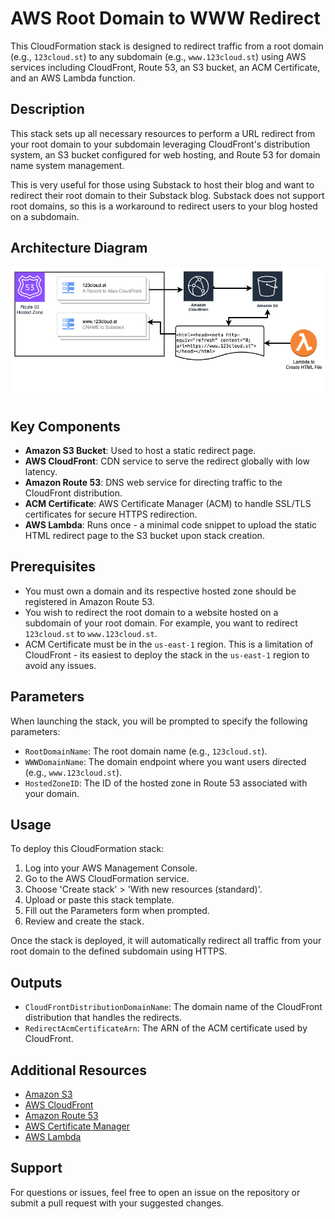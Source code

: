 # AWS Root Domain to WWW Redirect

This CloudFormation stack is designed to redirect traffic from a root domain (e.g., `123cloud.st`) to any subdomain (e.g., `www.123cloud.st`) using AWS services including CloudFront, Route 53, an S3 bucket, an ACM Certificate, and an AWS Lambda function.

## Description

This stack sets up all necessary resources to perform a URL redirect from your root domain to your subdomain leveraging CloudFront's distribution system, an S3 bucket configured for web hosting, and Route 53 for domain name system management.

This is very useful for those using Substack to host their blog and want to redirect their root domain to their Substack blog. Substack does not support root domains, so this is a workaround to redirect users to your blog hosted on a subdomain.

## Architecture Diagram

![HTTPS Subdomain Redirect Architecture](https-subdomain-redirect.png)

## Key Components

- **Amazon S3 Bucket**: Used to host a static redirect page.
- **AWS CloudFront**: CDN service to serve the redirect globally with low latency.
- **Amazon Route 53**: DNS web service for directing traffic to the CloudFront distribution.
- **ACM Certificate**: AWS Certificate Manager (ACM) to handle SSL/TLS certificates for secure HTTPS redirection.
- **AWS Lambda**: Runs once - a minimal code snippet to upload the static HTML redirect page to the S3 bucket upon stack creation.

## Prerequisites

- You must own a domain and its respective hosted zone should be registered in Amazon Route 53.
- You wish to redirect the root domain to a website hosted on a subdomain of your root domain. For example, you want to redirect `123cloud.st` to `www.123cloud.st`.
- ACM Certificate must be in the `us-east-1` region. This is a limitation of CloudFront - its easiest to deploy the stack in the `us-east-1` region to avoid any issues.

## Parameters

When launching the stack, you will be prompted to specify the following parameters:

- `RootDomainName`: The root domain name (e.g., `123cloud.st`).
- `WWWDomainName`: The domain endpoint where you want users directed (e.g., `www.123cloud.st`).
- `HostedZoneID`: The ID of the hosted zone in Route 53 associated with your domain.

## Usage

To deploy this CloudFormation stack:

1. Log into your AWS Management Console.
2. Go to the AWS CloudFormation service.
3. Choose 'Create stack' > 'With new resources (standard)'.
4. Upload or paste this stack template.
5. Fill out the Parameters form when prompted.
6. Review and create the stack.

Once the stack is deployed, it will automatically redirect all traffic from your root domain to the defined subdomain using HTTPS.

## Outputs

- `CloudFrontDistributionDomainName`: The domain name of the CloudFront distribution that handles the redirects.
- `RedirectAcmCertificateArn`: The ARN of the ACM certificate used by CloudFront.

## Additional Resources

- [Amazon S3](https://aws.amazon.com/s3/)
- [AWS CloudFront](https://aws.amazon.com/cloudfront/)
- [Amazon Route 53](https://aws.amazon.com/route53/)
- [AWS Certificate Manager](https://aws.amazon.com/certificate-manager/)
- [AWS Lambda](https://aws.amazon.com/lambda/)

## Support

For questions or issues, feel free to open an issue on the repository or submit a pull request with your suggested changes.
